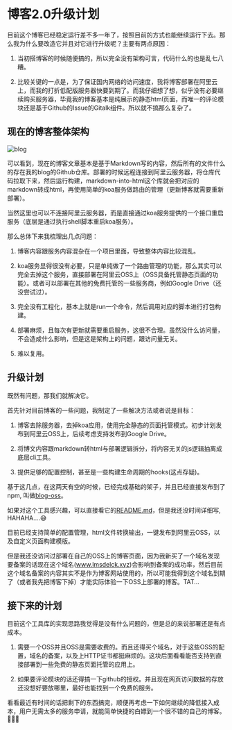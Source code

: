 # 博客2.0升级计划

[tag]:博客｜开源｜工具
[create]:2021-07-15

目前这个博客已经稳定运行差不多一年了，按照目前的方式也能继续运行下去。那么我为什么要改造它并且对它进行升级呢？主要有两点原因：

1. 当初搭博客的时候随便搞的，所以完全没有架构可言，代码什么的也是乱七八糟。

2. 比较关键的一点是，为了保证国内网络的访问速度，我将博客部署在阿里云上，而我的打折低配版服务器快要到期了。而我仔细想了想，似乎没有必要继续购买服务器，毕竟我的博客基本是纯展示的静态html页面，而唯一的评论模块还是基于Github的Issue的Gitalk组件。所以就不搞那么复杂了。

## 现在的博客整体架构

![blog](https://lms-flies.oss-cn-guangzhou.aliyuncs.com/blog/imgs/blogv1.drawio.png)

可以看到，现在的博客文章基本是基于Markdown写的内容，然后所有的文件什么的存在我的blog的Github仓库。部署的时候远程连接到阿里云服务器，将仓库代码拉取下来，然后运行构建，markdown-into-html这个库就会把对应的markdown转成html，再使用简单的koa服务做路由的管理（更新博客就需要重新部署）。

当然这里也可以不连接阿里云服务器，而是直接通过koa服务提供的一个接口重启服务（底层是通过执行shell脚本重启koa服务）。

那么总体下来我梳理出几点问题：

1. 博客内容跟服务内容混杂在一个项目里面，导致整体内容比较混乱。

2. koa服务显得很没有必要，只是单纯做了一个路由管理的功能，那么其实可以完全去掉这个服务，直接部署在阿里云OSS上（OSS具备托管静态页面的功能）。或者可以部署在其他的免费托管的一些服务商，例如Google Drive（还没尝试过）。

3. 完全没有工程化，基本上就是run一个命令，然后调用对应的脚本进行打包构建。

4. 部署麻烦，且每次有更新就需要重启服务，这很不合理。虽然没什么访问量，不会造成什么影响，但是这是架构上的问题，跟访问量无关。

5. 难以复用。

## 升级计划

既然有问题，那我们就解决它。

首先针对目前博客的一些问题，我制定了一些解决方法或者说是目标：

1. 博客去除服务器，去掉koa应用，使用完全静态的页面托管模式。初步计划发布到阿里云OSS上，后续考虑支持发布到Google Drive。

2. 将博文内容跟markdown转html与部署逻辑拆分，将内容无关的js逻辑抽离成底层cli工具。

3. 提供足够的配置控制，甚至是一些构建生命周期的hooks(这点存疑)。

基于这几点，在这两天有空的时候，已经完成基础的架子，并且已经直接发布到了npm, 叫做[blog-oss](https://www.npmjs.com/package/blog-oss)。

如果对这个工具感兴趣，可以直接看它的[README.md](https://github.com/sansui-orz/blog-oss#readme)，但是我还没时间详细写, HAHAHA....😅

目前已经支持简单的配置管理，html文件转换输出，一键发布到阿里云OSS，以及自定义页面构建模版。

但是我还没访问过部署在自己的OSS上的博客页面，因为我新买了一个域名发现要备案的话现在这个域名(www.lmsdelck.xyz)会影响到备案的成功率，然后目前这个域名备案的内容其实不是作为博客网站使用的，所以可能我得到这个域名到期了（或者我先把博客下掉）才能实际体验一下OSS上部署的博客。TAT...

## 接下来的计划

目前这个工具库的实现思路我觉得是没有什么问题的，但是总的来说部署还是有点成本。

1. 需要一个OSS并且OSS是需要收费的。而且还得买个域名，对于这些OSS的配置，域名的备案，以及上HTTP证书都挺麻烦的。这块后面看看能否支持到直接部署到一些免费的静态页面托管的应用上。

2. 如果要评论模块的话还得搞一下github的授权。并且现在网页访问数据的存放还没想好要放哪里，最好也能找到一个免费的服务。

看看最近有时间的话把剩下的东西搞完，顺便再考虑一下如何继续的降低接入成本，用户无需太多的服务申请，就能简单快捷的白嫖到一个很不错的自己的博客。💪💪💪